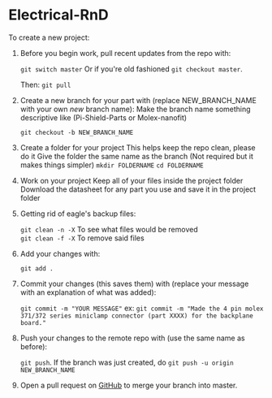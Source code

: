 # Electrical-RnD

To create a new project:
1. Before you begin work, pull recent updates from the repo with:
	
	`git switch master`
	Or if you're old fashioned `git checkout master`.

	Then: `git pull`

2. Create a new branch for your part with (replace NEW_BRANCH_NAME with your own _new_ branch name):
	Make the branch name something descriptive like (Pi-Shield-Parts or Molex-nanofit)
  
	`git checkout -b NEW_BRANCH_NAME`
  
3. Create a folder for your project
	This helps keep the repo clean, please do it
	Give the folder the same name as the branch (Not required but it makes things simpler)
	`mkdir FOLDERNAME`
	`cd FOLDERNAME`

4. Work on your project
	Keep all of your files inside the project folder
	Download the datasheet for any part you use and save it in the project folder

4. Getting rid of eagle's backup files:

	`git clean -n -X`  To see what files would be removed  
	`git clean -f -X`  To remove said files

5. Add your changes with:

	`git add .`

6. Commit your changes (this saves them) with (replace your message with an explanation of what was added):

	`git commit -m "YOUR MESSAGE"`
	ex: `git commit -m "Made the 4 pin molex 371/372 series miniclamp connector (part XXXX) for the backplane board."`

7. Push your changes to the remote repo with (use the same name as before):

	`git push`.
	If the branch was just created, do `git push -u origin NEW_BRANCH_NAME`
	
8. Open a pull request on [GitHub](https://github.com/purduerov/Electrical-RnD/pulls) to merge your branch into master.

